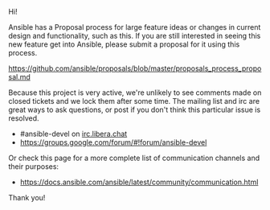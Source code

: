 Hi!

Ansible has a Proposal process for large feature ideas or changes in current design and functionality, such as this.
If you are still interested in seeing this new feature get into Ansible, please submit a proposal for it using this process.

https://github.com/ansible/proposals/blob/master/proposals_process_proposal.md

Because this project is very active, we're unlikely to see comments made on closed tickets and we lock them after some time.
The mailing list and irc are great ways to ask questions, or post if you don't think this particular issue is resolved.

   * #ansible-devel on [irc.libera.chat](https://libera.chat/)
   * https://groups.google.com/forum/#!forum/ansible-devel


Or check this page for a more complete list of communication channels and their purposes:

   * https://docs.ansible.com/ansible/latest/community/communication.html

Thank you!
